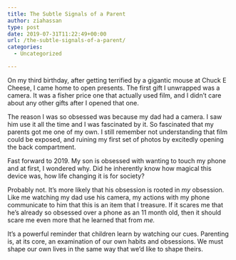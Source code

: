```yaml
---
title: The Subtle Signals of a Parent
author: ziahassan
type: post
date: 2019-07-31T11:22:49+00:00
url: /the-subtle-signals-of-a-parent/
categories:
  - Uncategorized

---
```

On my third birthday, after getting terrified by a gigantic mouse at Chuck E Cheese, I came home to open presents. The first gift I unwrapped was a camera. It was a fisher price one that actually used film, and I didn&#8217;t care about any other gifts after I opened that one.

The reason I was so obsessed was because my dad had a camera. I saw him use it all the time and I was fascinated by it. So fascinated that my parents got me one of my own. I still remember not understanding that film could be exposed, and ruining my first set of photos by excitedly opening the back compartment.

Fast forward to 2019. My son is obsessed with wanting to touch my phone and at first, I wondered why. Did he inherently know how magical this device was, how life changing it is for society?

Probably not. It&#8217;s more likely that his obsession is rooted in _my_ obsession. Like me watching my dad use his camera, my actions with my phone communicate to him that this is an item that I treasure. If it scares me that he&#8217;s already so obsessed over a phone as an 11 month old, then it should scare me even more that he learned that from _me._ 

It&#8217;s a powerful reminder that children learn by watching our cues. Parenting is, at its core, an examination of our own habits and obsessions. We must shape our own lives in the same way that we&#8217;d like to shape theirs.